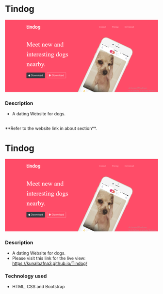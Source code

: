 # Tindog
![Thumbnail](https://github.com/kunalbafna3/Tindog/blob/main/homepage.PNG)
 
### Description
- A dating Website for dogs.
<br />
 **Refer to the website link in about section**.
 
 # Tindog
![Thumbnail](https://github.com/kunalbafna3/Tindog/blob/main/homepage.PNG)

### Description
- A dating Website for dogs.
- Please visit this link for the live view: https://kunalbafna3.github.io/Tindog/
 
### Technology used
- HTML, CSS and Bootstrap


